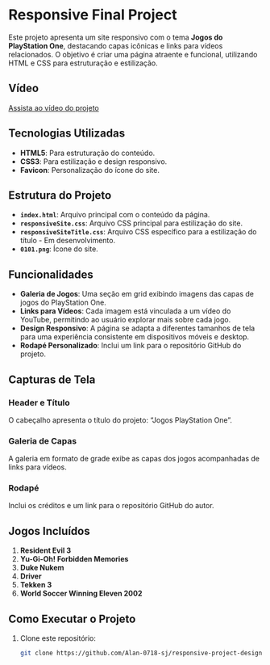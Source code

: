 # Responsive Final Project

Este projeto apresenta um site responsivo com o tema **Jogos do PlayStation One**, destacando capas icônicas e links para vídeos relacionados. O objetivo é criar uma página atraente e funcional, utilizando HTML e CSS para estruturação e estilização.

## Vídeo
<a href="https://youtu.be/o-CO7LN8TXE" target="_blank">Assista ao vídeo do projeto</a>





## Tecnologias Utilizadas

- **HTML5**: Para estruturação do conteúdo.
- **CSS3**: Para estilização e design responsivo.
- **Favicon**: Personalização do ícone do site.

## Estrutura do Projeto

- **`index.html`**: Arquivo principal com o conteúdo da página.
- **`responsiveSite.css`**: Arquivo CSS principal para estilização do site.
- **`responsiveSiteTitle.css`**: Arquivo CSS específico para a estilização do título - Em desenvolvimento.
- **`0101.png`**: Ícone do site.

## Funcionalidades

- **Galeria de Jogos**: Uma seção em grid exibindo imagens das capas de jogos do PlayStation One.
- **Links para Vídeos**: Cada imagem está vinculada a um vídeo do YouTube, permitindo ao usuário explorar mais sobre cada jogo.
- **Design Responsivo**: A página se adapta a diferentes tamanhos de tela para uma experiência consistente em dispositivos móveis e desktop.
- **Rodapé Personalizado**: Inclui um link para o repositório GitHub do projeto.

## Capturas de Tela

### Header e Título
O cabeçalho apresenta o título do projeto: “Jogos PlayStation One”.

### Galeria de Capas
A galeria em formato de grade exibe as capas dos jogos acompanhadas de links para vídeos.

### Rodapé
Inclui os créditos e um link para o repositório GitHub do autor.

## Jogos Incluídos
1. **Resident Evil 3**
2. **Yu-Gi-Oh! Forbidden Memories**
3. **Duke Nukem**
4. **Driver**
5. **Tekken 3**
6. **World Soccer Winning Eleven 2002**

## Como Executar o Projeto

1. Clone este repositório:
   ```bash
   git clone https://github.com/Alan-0718-sj/responsive-project-design-.git
